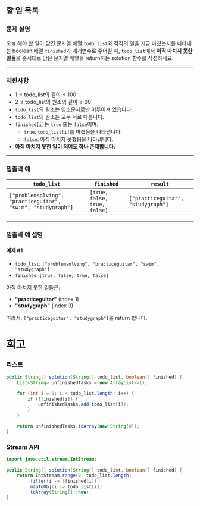 ## 할 일 목록

### 문제 설명
오늘 해야 할 일이 담긴 문자열 배열 `todo_list`와 각각의 일을 지금 마쳤는지를 나타내는 boolean 배열 `finished`가 매개변수로 주어질 때, `todo_list`에서 **아직 마치지 못한 일들**을 순서대로 담은 문자열 배열을 return하는 solution 함수를 작성하세요.

---

### 제한사항
- $1 \leq \text{todo_list의 길이} \leq 100$
- $2 \leq \text{todo_list의 원소의 길이} \leq 20$
- `todo_list`의 원소는 영소문자로만 이루어져 있습니다.
- `todo_list`의 원소는 모두 서로 다릅니다.
- `finished[i]`는 `true` 또는 `false`이며:
   - `true`: `todo_list[i]`를 마쳤음을 나타냅니다.
   - `false`: 아직 마치지 못했음을 나타냅니다.
- **아직 마치지 못한 일이 적어도 하나 존재합니다.**

---

### 입출력 예

| `todo_list`                                                  | `finished`                   | `result`                           |
|--------------------------------------------------------------|------------------------------|------------------------------------|
| `["problemsolving", "practiceguitar", "swim", "studygraph"]` | `[true, false, true, false]` | `["practiceguitar", "studygraph"]` |

---

### 입출력 예 설명

#### 예제 #1
- `todo_list`: `["problemsolving", "practiceguitar", "swim", "studygraph"]`
- `finished`: `[true, false, true, false]`

아직 마치지 못한 일들은:
- **"practiceguitar"** (index 1)
- **"studygraph"** (index 3)

따라서, `["practiceguitar", "studygraph"]`를 return 합니다.
# 회고
### 리스트
```java
public String[] solution(String[] todo_list, boolean[] finished) {
    List<String> unfinishedTasks = new ArrayList<>();

    for (int i = 0; i < todo_list.length; i++) {
        if (!finished[i]) {
            unfinishedTasks.add(todo_list[i]);
        }
    }

    return unfinishedTasks.toArray(new String[0]);
}
```
### Stream API
```java
import java.util.stream.IntStream;

public String[] solution(String[] todo_list, boolean[] finished) {
    return IntStream.range(0, todo_list.length)
        .filter(i -> !finished[i]) 
        .mapToObj(i -> todo_list[i]) 
        .toArray(String[]::new);
}
```